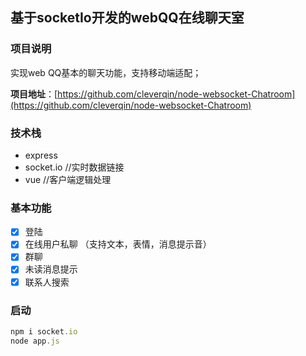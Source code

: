 ## 基于socketIo开发的webQQ在线聊天室

### 项目说明 
实现web QQ基本的聊天功能，支持移动端适配；


**项目地址**：[https://github.com/cleverqin/node-websocket-Chatroom](https://github.com/cleverqin/node-websocket-Chatroom)

### 技术栈

- express       
- socket.io    //实时数据链接
- vue          //客户端逻辑处理


### 基本功能
-[x] 登陆  
-[x] 在线用户私聊 （支持文本，表情，消息提示音）
-[x] 群聊 
-[x] 未读消息提示
-[x] 联系人搜索

### 启动
```javascript
npm i socket.io
node app.js
```


